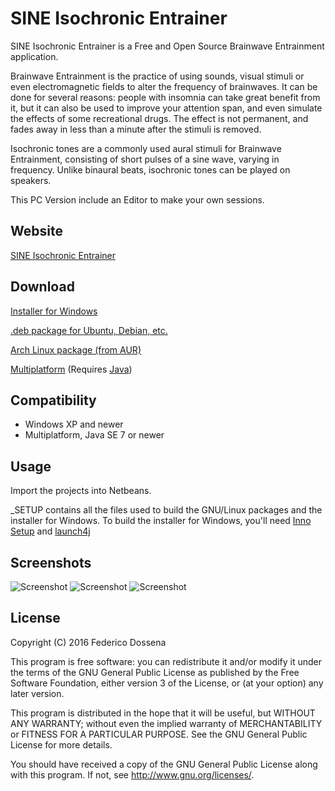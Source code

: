 # SINE Isochronic Entrainer
SINE Isochronic Entrainer is a Free and Open Source Brainwave Entrainment application.

Brainwave Entrainment is the practice of using sounds, visual stimuli or even electromagnetic fields to alter the frequency of brainwaves.
It can be done for several reasons: people with insomnia can take great benefit from it, but it can also be used to improve your attention span, and even simulate the effects of some recreational drugs.
The effect is not permanent, and fades away in less than a minute after the stimuli is removed.

Isochronic tones are a commonly used aural stimuli for Brainwave Entrainment, consisting of short pulses of a sine wave, varying in frequency. Unlike binaural beats, isochronic tones can be played on speakers. 

This PC Version include an Editor to make your own sessions.
 
## Website
[SINE Isochronic Entrainer](http://sine.adolfintel.com/)

## Download
[Installer for Windows](http://downloads.adolfintel.com/geth.php?r=sine-win)

[.deb package for Ubuntu, Debian, etc.](http://downloads.adolfintel.com/geth.php?r=sine-deb)

[Arch Linux package (from AUR)](https://aur.archlinux.org/packages/sine/)

[Multiplatform](http://downloads.adolfintel.com/geth.php?r=sine-pcbin) (Requires [Java](http://java.com))

## Compatibility
* Windows XP and newer
* Multiplatform, Java SE 7 or newer
 
## Usage
Import the projects into Netbeans.

_SETUP contains all the files used to build the GNU/Linux packages and the installer for Windows.
To build the installer for Windows, you'll need [Inno Setup](http://www.jrsoftware.org/isinfo.php) and [launch4j](http://launch4j.sourceforge.net/)

## Screenshots
![Screenshot](http://adolfintel.com/sine/pc1.png)
![Screenshot](http://adolfintel.com/sine/pc2.png)
![Screenshot](http://adolfintel.com/sine/website1.png)

## License
Copyright (C) 2016 Federico Dossena

This program is free software: you can redistribute it and/or modify
it under the terms of the GNU General Public License as published by
the Free Software Foundation, either version 3 of the License, or
(at your option) any later version.

This program is distributed in the hope that it will be useful,
but WITHOUT ANY WARRANTY; without even the implied warranty of
MERCHANTABILITY or FITNESS FOR A PARTICULAR PURPOSE.  See the
GNU General Public License for more details.

You should have received a copy of the GNU General Public License
along with this program.  If not, see <http://www.gnu.org/licenses/>.

